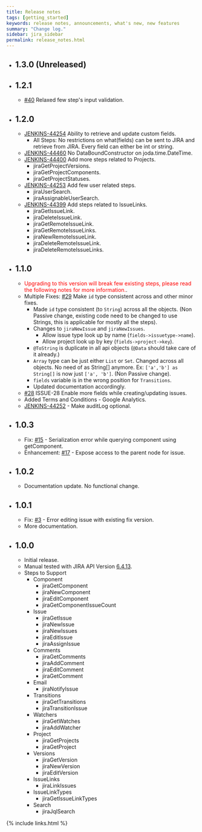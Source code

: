 ```yaml
---
title: Release notes
tags: [getting_started]
keywords: release notes, announcements, what's new, new features
summary: "Change log."
sidebar: jira_sidebar
permalink: release_notes.html
---
```

* ## **1.3.0** (Unreleased)
* ## **1.2.1**
  * [#40](https://github.com/jenkinsci/jira-steps-plugin/pull/40) Relaxed few step's input validation.
* ## **1.2.0**
  * [JENKINS-44254](https://issues.jenkins-ci.org/browse/JENKINS-44254) Ability to retrieve and update custom fields.
    * All Steps: No restrictions on what(fields) can be sent to JIRA and retrieve from JIRA. Every field can either be int or string.
  * [JENKINS-44460](https://issues.jenkins-ci.org/browse/JENKINS-44460) No DataBoundConstructor on joda.time.DateTime.
  * [JENKINS-44400](https://issues.jenkins-ci.org/browse/JENKINS-44400) Add more steps related to Projects.
    * jiraGetProjectVersions.
    * jiraGetProjectComponents.
    * jiraGetProjectStatuses.
  * [JENKINS-44253](https://issues.jenkins-ci.org/browse/JENKINS-44253) Add few user related steps.
    * jiraUserSearch.
    * jiraAssignableUserSearch.
  * [JENKINS-44399](https://issues.jenkins-ci.org/browse/JENKINS-44399) Add steps related to IssueLinks.
    * jiraGetIssueLink.
    * jiraDeleteIssueLink.
    * jiraGetRemoteIssueLink.
    * jiraGetRemoteIssueLinks.
    * jiraNewRemoteIssueLink.
    * jiraDeleteRemoteIssueLink.
    * jiraDeleteRemoteIssueLinks.
* ## **1.1.0**
  * <span style="color:red">Upgrading to this version will break few existing steps, please read the following notes for more information.</span>.
  * Multiple Fixes: [#29](https://github.com/jenkinsci/jira-steps-plugin/issues/29) Make `id` type consistent across and other minor fixes.
    * Made `id` type consistent (to `String`) across all the objects. (Non Passive change, existing code need to be changed to use Strings, this is applicable for mostly all the steps).
    * Changes to `jiraNewIssue` and `jiraNewIssues`.
      * Allow issue type look up by name (`fields->issuetype->name`).
      * Allow project look up by key (`fields->project->key`).
    * `@ToString` is duplicate in all api objects (`@Data` should take care of it already.)
    * `Array` type can be just either `List` or `Set`. Changed across all objects. No need of as String[] anymore. Ex: `['a','b'] as String[]` is now just `['a', 'b']`. (Non Passive change).
    * `fields` variable is in the wrong position for `Transitions`.
    * Updated documentation accordingly.
  * [#28](https://github.com/jenkinsci/jira-steps-plugin/issues/28) ISSUE-28 Enable more fields while creating/updating issues.
  * Added Terms and Conditions - Google Analytics.
  * [JENKINS-44252](https://issues.jenkins-ci.org/browse/JENKINS-44252) - Make auditLog optional.

* ## **1.0.3**
  * Fix: [#15](https://github.com/jenkinsci/jira-steps-plugin/issues/15) - Serialization error while querying component using getComponent.
  * Enhancement: [#17](https://github.com/jenkinsci/jira-steps-plugin/issues/17) - Expose access to the parent node for issue.
* ## **1.0.2**
  * Documentation update. No functional change.
* ## **1.0.1**
  * Fix: [#3](https://github.com/jenkinsci/jira-steps-plugin/issues/3) - Error editing issue with existing fix version.
  * More documentation.
* ## **1.0.0**
  * Initial release.
  * Manual tested with JIRA API Version [6.4.13](https://docs.atlassian.com/jira/REST/6.4.13/).
  * Steps to Support
    * Component
      * jiraGetComponent
      * jiraNewComponent
      * jiraEditComponent
      * jiraGetComponentIssueCount
    * Issue
      * jiraGetIssue
      * jiraNewIssue
      * jiraNewIssues
      * jiraEditIssue
      * jiraAssignIssue
    * Comments
      * jiraGetComments
      * jiraAddComment
      * jiraEditComment
      * jiraGetComment
    * Email
      * jiraNotifyIssue
    * Transitions
      * jiraGetTransitions
      * jiraTransitionIssue
    * Watchers
      * jiraGetWatches
      * jiraAddWatcher
    * Project
      * jiraGetProjects
      * jiraGetProject
    * Versions
      * jiraGetVersion
      * jiraNewVersion
      * jiraEditVersion
    * IssueLinks
      * jiraLinkIssues
    * IssueLinkTypes
      * jiraGetIssueLinkTypes
    * Search
      * jiraJqlSearch

{% include links.html %}
